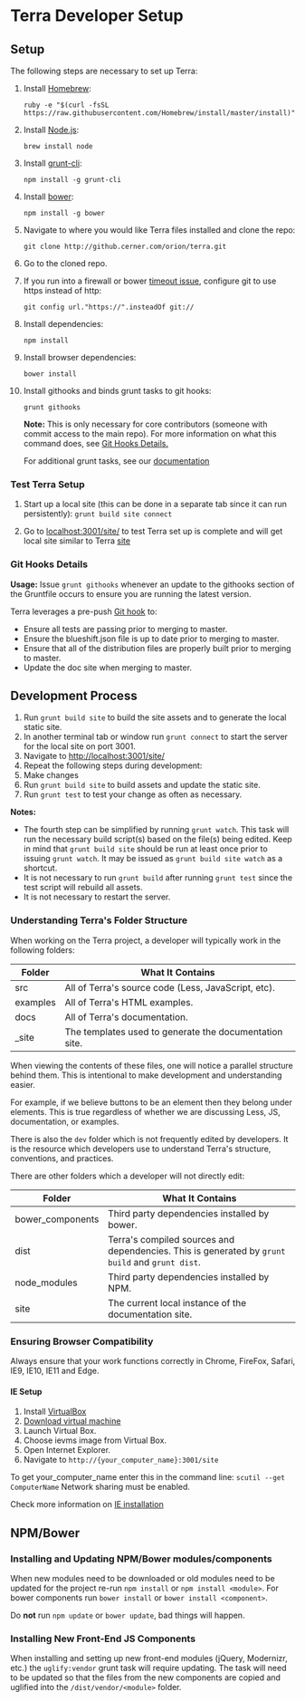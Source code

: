 # Terra Developer Setup

## Setup

The following steps are necessary to set up Terra:

1. Install [Homebrew](http://brew.sh/):

    `ruby -e "$(curl -fsSL https://raw.githubusercontent.com/Homebrew/install/master/install)"`

2. Install [Node.js](http://nodejs.org/):

    `brew install node`

3. Install [grunt-cli](http://gruntjs.com/getting-started):

    `npm install -g grunt-cli`

4. Install [bower](http://bower.io/):

    `npm install -g bower`

5. Navigate to where you would like Terra files installed and clone the repo:

    `git clone http://github.cerner.com/orion/terra.git`

6. Go to the cloned repo.

7. If you run into a firewall or bower [timeout issue](https://github.com/angular/angular-phonecat/issues/141), configure git to use https instead of http:

    `git config url."https://".insteadOf git://`

8. Install dependencies:

    `npm install`

9. Install browser dependencies:

    `bower install`

10. Install githooks and binds grunt tasks to git hooks:

    `grunt githooks`

    **Note:** This is only necessary for core contributors (someone with commit access to the main repo). For more information on what this command does, see [Git Hooks Details.](../dev/developer_setup.md#git-hooks-details)

    For additional grunt tasks, see our [documentation](../dev/grunt_task.md#grunt-tasks)

### Test Terra Setup

1. Start up a local site (this can be done in a separate tab since it can run persistently): `grunt build site connect`

2. Go to [localhost:3001/site/] to test Terra set up is complete and will get local site similar to Terra [site](https://pages.github.cerner.com/orion/terra/site/)


### Git Hooks Details

**Usage:** Issue `grunt githooks` whenever an update to the githooks section of the Gruntfile occurs to ensure you are running the latest version.

Terra leverages a pre-push [Git hook](https://git-scm.com/book/en/v2/Customizing-Git-Git-Hooks) to:

* Ensure all tests are passing prior to merging to master.
* Ensure the blueshift.json file is up to date prior to merging to master.
* Ensure that all of the distribution files are properly built prior to merging to master.
* Update the doc site when merging to master.

## Development Process

1. Run `grunt build site` to build the site assets and to generate the local static site.
2. In another terminal tab or window run `grunt connect` to start the server for the local site on port 3001.
3. Navigate to [http://localhost:3001/site/](http://localhost:3001/site/)
4. Repeat the following steps during development:
  1. Make changes
  2. Run `grunt build site` to build assets and update the static site.
  3. Run `grunt test` to test your change as often as necessary.

 **Notes:**
 * The fourth step can be simplified by running `grunt watch`. This task will run the necessary build script(s) based on the file(s) being edited.
Keep in mind that `grunt build site` should be run at least once prior to issuing `grunt watch`. It may be issued as `grunt build site watch` as a shortcut.
 * It is not necessary to run `grunt build` after running `grunt test` since the test script will rebuild all assets.
 * It is not necessary to restart the server.

### Understanding Terra's Folder Structure

When working on the Terra project, a developer will typically work in the following folders:

| Folder        | What It Contains                                      |
| ------------- | ----------------------------------------------------- |
| src           | All of Terra's source code (Less, JavaScript, etc).   |
| examples      | All of Terra's HTML examples.                         |
| docs          | All of Terra's documentation.                         |
| \_site        | The templates used to generate the documentation site.|

When viewing the contents of these files, one will notice a parallel structure behind them. This is intentional to make development and understanding easier.

For example, if we believe buttons to be an element then they belong under elements. This is true regardless of whether we are discussing Less, JS, documentation, or examples.

There is also the `dev` folder which is not frequently edited by developers. It is the resource which developers use to understand Terra's structure, conventions, and practices.

There are other folders which a developer will not directly edit:

| Folder          | What It Contains                                                                                |
|-----------------|-------------------------------------------------------------------------------------------------|
| bower_components| Third party dependencies installed by bower.                                                    |
| dist            | Terra's compiled sources and dependencies. This is generated by `grunt build` and `grunt dist`. |
| node_modules    | Third party dependencies installed by NPM.                                                      |
| site            | The current local instance of the documentation site.                                           |

### Ensuring Browser Compatibility

Always ensure that your work functions correctly in Chrome, FireFox, Safari, IE9, IE10, IE11 and Edge.

#### IE Setup

1. Install [VirtualBox](https://www.virtualbox.org/)
2. [Download virtual machine](https://developer.microsoft.com/en-us/microsoft-edge/tools/vms/)
3. Launch Virtual Box.
4. Choose ievms image from Virtual Box.
5. Open Internet Explorer.
6. Navigate to `http://{your_computer_name}:3001/site`

To get your_computer_name enter this in the command line: `scutil --get ComputerName`
Network sharing must be enabled.

Check more information on [IE installation](https://github.com/xdissent/ievms#overview)

## NPM/Bower

### Installing and Updating NPM/Bower modules/components

When new modules need to be downloaded or old modules need to be updated for the project re-run `npm install` or `npm install <module>`.
For bower components run `bower install` or `bower install <component>`.

Do **not** run `npm update` or `bower update`, bad things will happen.

### Installing New Front-End JS Components

When installing and setting up new front-end modules (jQuery, Modernizr, etc.) the `uglify:vendor` grunt task will require updating.
The task will need to be updated so that the files from the new components are copied and uglified into the `/dist/vendor/<module>` folder.


[localhost:3001/site/]:  http://localhost:3001/site
